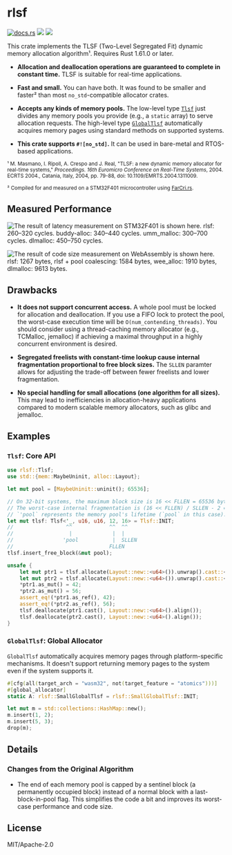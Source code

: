 # rlsf
    
<p>
<a href="https://docs.rs/rlsf/"><img src="https://docs.rs/rlsf/badge.svg" alt="docs.rs"></a> <a href="https://crates.io/crates/rlsf"><img src="https://img.shields.io/crates/v/rlsf"></a> <img src="https://img.shields.io/badge/license-MIT%2FApache--2.0-blue">
</p>

This crate implements the TLSF (Two-Level Segregated Fit) dynamic memory
allocation algorithm¹. Requires Rust 1.61.0 or later.

 - **Allocation and deallocation operations are guaranteed to complete in
   constant time.** TLSF is suitable for real-time applications.

 - **Fast and small.** You can have both. It was found to be smaller and
   faster² than most `no_std`-compatible allocator crates.

 - **Accepts any kinds of memory pools.** The low-level type
   [`Tlsf`](#tlsf-core-api) just divides any memory pools you provide
   (e.g., a `static` array) to serve allocation requests.
   The high-level type [`GlobalTlsf`](#globaltlsf-global-allocator)
   automatically acquires memory pages using standard methods on supported
   systems.

 - **This crate supports `#![no_std]`.** It can be used in bare-metal and
   RTOS-based applications.

<!-- <small> doesn't work on GitHub -->

<sub>¹ M. Masmano, I. Ripoll, A. Crespo and J. Real, "TLSF: a new dynamic
memory allocator for real-time systems," *Proceedings. 16th Euromicro
Conference on Real-Time Systems*, 2004. ECRTS 2004., Catania, Italy, 2004,
pp. 79-88, doi: 10.1109/EMRTS.2004.1311009.</sub>

<sub>² Compiled for and measured on a STM32F401 microcontroller using
<a href="https://github.com/yvt/farcri-rs">FarCri.rs</a>.</sub>

## Measured Performance

![The result of latency measurement on STM32F401 is shown here. rlsf:
260–320 cycles. buddy-alloc: 340–440 cycles. umm_malloc: 300–700 cycles.
dlmalloc: 450–750 cycles.
](https://yvt.jp/files/programs/rlsf/time-cm4f-xf-3.svg)

<!-- `wee_alloc` could not be measured because it ran out of memory too
early, probably because of <https://github.com/rustwasm/wee_alloc/issues/85>
`umm_malloc` does not support specifying larger alignment values. -->

![The result of code size measurement on WebAssembly is shown here. rlsf:
1267 bytes, rlsf + pool coalescing: 1584 bytes, wee_alloc: 1910 bytes,
dlmalloc: 9613 bytes.
](https://yvt.jp/files/programs/rlsf/size-wasm-xf.svg)

<!-- The latest version at the point of writing was used for each library's
measurement. The exception is `wee_alloc`, for which a fork based on commit
f26c431df6f was used to make it compile on the latest nightly compiler. -->

## Drawbacks

 - **It does not support concurrent access.** A whole pool must be locked
   for allocation and deallocation. If you use a FIFO lock to protect the
   pool, the worst-case execution time will be `O(num_contending_threads)`.
   You should consider using a thread-caching memory allocator (e.g.,
   TCMalloc, jemalloc) if achieving a maximal throughput in a highly
   concurrent environment is desired.

 - **Segregated freelists with constant-time lookup cause internal
   fragmentation proportional to free block sizes.** The `SLLEN` paramter
   allows for adjusting the trade-off between fewer freelists and lower
   fragmentation.

 - **No special handling for small allocations (one algorithm for all
   sizes).** This may lead to inefficiencies in allocation-heavy
   applications compared to modern scalable memory allocators, such as
   glibc and jemalloc.

## Examples

### `Tlsf`: Core API

```rust
use rlsf::Tlsf;
use std::{mem::MaybeUninit, alloc::Layout};

let mut pool = [MaybeUninit::uninit(); 65536];

// On 32-bit systems, the maximum block size is 16 << FLLEN = 65536 bytes.
// The worst-case internal fragmentation is (16 << FLLEN) / SLLEN - 2 = 4094 bytes.
// `'pool` represents the memory pool's lifetime (`pool` in this case).
let mut tlsf: Tlsf<'_, u16, u16, 12, 16> = Tlsf::INIT;
//                 ^^            ^^  ^^
//                  |             |  |
//                'pool           |  SLLEN
//                               FLLEN
tlsf.insert_free_block(&mut pool);

unsafe {
    let mut ptr1 = tlsf.allocate(Layout::new::<u64>()).unwrap().cast::<u64>();
    let mut ptr2 = tlsf.allocate(Layout::new::<u64>()).unwrap().cast::<u64>();
    *ptr1.as_mut() = 42;
    *ptr2.as_mut() = 56;
    assert_eq!(*ptr1.as_ref(), 42);
    assert_eq!(*ptr2.as_ref(), 56);
    tlsf.deallocate(ptr1.cast(), Layout::new::<u64>().align());
    tlsf.deallocate(ptr2.cast(), Layout::new::<u64>().align());
}
```

### `GlobalTlsf`: Global Allocator

`GlobalTlsf` automatically acquires memory pages through platform-specific
mechanisms. It doesn't support returning memory pages to the system even if
the system supports it.

```rust
#[cfg(all(target_arch = "wasm32", not(target_feature = "atomics")))]
#[global_allocator]
static A: rlsf::SmallGlobalTlsf = rlsf::SmallGlobalTlsf::INIT;

let mut m = std::collections::HashMap::new();
m.insert(1, 2);
m.insert(5, 3);
drop(m);
```

## Details

### Changes from the Original Algorithm

 - The end of each memory pool is capped by a sentinel block
   (a permanently occupied block) instead of a normal block with a
   last-block-in-pool flag. This simplifies the code a bit and improves
   its worst-case performance and code size.

## License

MIT/Apache-2.0
